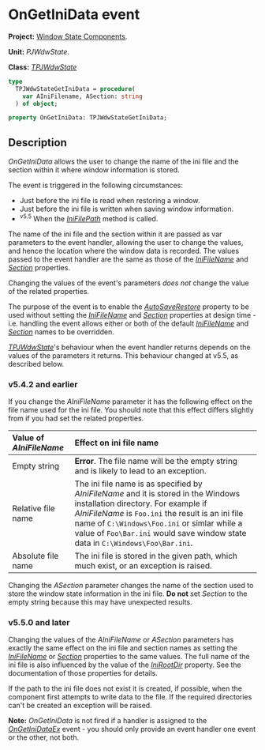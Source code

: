 # OnGetIniData event

**Project:** [Window State Components](../API.md).

**Unit:** _PJWdwState_.

**Class:** _[TPJWdwState](./TPJWdwState.md)_

```pascal
type
  TPJWdwStateGetIniData = procedure(
    var AIniFilename, ASection: string
  ) of object;

property OnGetIniData: TPJWdwStateGetIniData;
```

## Description

_OnGetIniData_ allows the user to change the name of the ini file and the section within it where window information is stored.

The event is triggered in the following circumstances:

  * Just before the ini file is read when restoring a window.
  * Just before the ini file is written when saving window information.
  * <sup>v5.5</sup> When the _[IniFilePath](./TPJWdwState-IniFilePath.md)_ method is called.

The name of the ini file and the section within it are passed as var parameters to the event handler, allowing the user to change the values, and hence the location where the window data is recorded.  The values passed to the event handler are the same as those of the _[IniFileName](./TPJWdwState-IniFileName.md)_ and _[Section](./TPJWdwState-Section.md)_ properties.

Changing the values of the event's parameters _does not_ change the value of the related properties.

The purpose of the event is to enable the _[AutoSaveRestore](./TPJCustomWdwState-AutoSaveRestore.md)_ property to be used without setting the _[IniFileName](./TPJWdwState-IniFileName.md)_ and _[Section](./TPJWdwState-Section.md)_ properties at design time - i.e. handling the event allows either or both of the default _[IniFileName](./TPJWdwState-IniFileName.md)_ and _[Section](./TPJWdwState-Section.md)_ names to be overridden.

_[TPJWdwState](./TPJWdwState.md)_'s behaviour when the event handler returns depends on the values of the parameters it returns. This behaviour changed at v5.5, as described below.

### v5.4.2 and earlier

If you change the _AIniFileName_ parameter it has the following effect on the file name used for the ini file. You should note that this effect differs slightly from if you had set the related properties.

| Value of _AIniFileName_ | Effect on ini file name |
|:------------------------|:------------------------|
| Empty string | **Error**. The file name will be the empty string and is likely to lead to an exception. |
| Relative file name | The ini file name is as specified by _AIniFileName_ and it is stored in the Windows installation directory. For example if _AIniFileName_ is `Foo.ini` the result is an ini file name of `C:\Windows\Foo.ini` or simlar while a value of `Foo\Bar.ini` would save window state data in `C:\Windows\Foo\Bar.ini`. |
| Absolute file name | The ini file is stored in the given path, which much exist, or an exception is raised. |

Changing the _ASection_ parameter changes the name of the section used to store the window state information in the ini file. **Do not** set _Section_ to the empty string because this may have unexpected results.

### v5.5.0 and later

Changing the values of the _AIniFileName_ or _ASection_ parameters has exactly the same effect on the ini file and section names as setting the _[IniFileName](./TPJWdwState-IniFileName.md)_ or _[Section](./TPJWdwState-Section.md)_ properties to the same values. The full name of the ini file is also influenced by the value of the _[IniRootDir](./TPJWdwState-IniRootDir.md)_ property. See the documentation of those properties for details.

If the path to the ini file does not exist it is created, if possible, when the component first attempts to write data to the file. If the required directories can't be created an exception will be raised.

**Note:** _OnGetIniData_ is not fired if a handler is assigned to the _[OnGetIniDataEx](./TPJWdwState-OnGetIniDataEx.md)_ event - you should only provide an event handler one event or the other, not both.
